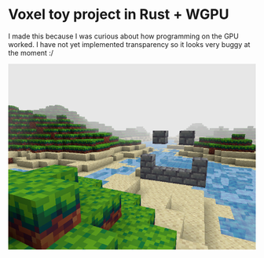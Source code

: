 # Voxel toy project in Rust + WGPU

I made this because I was curious about how programming on the GPU worked. I have not yet implemented transparency so it looks very buggy at the moment :/

![Screenshot of project running](assets/demo.png)

